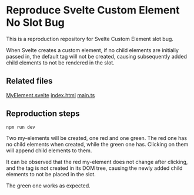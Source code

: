 # Reproduce Svelte Custom Element No Slot Bug

This is a reproduction repository for Svelte Custom Element slot bug.

When Svelte creates a custom element, if no child elements are initially passed in, the default <slot> tag will not be created, causing subsequently added child elements to not be rendered in the slot.

## Related files

[MyElement.svelte](./src/MyElement.svelte)
[index.html](./index.html)
[main.ts](./src/main.ts)

## Reproduction steps

```bash
npm run dev
```

Two my-elements will be created, one red and one green. The red one has no child elements when created, while the green one has. Clicking on them will append child elements to them.

It can be observed that the red my-element does not change after clicking, and the <slot> tag is not created in its DOM tree, causing the newly added child elements to not be placed in the slot.

The green one works as expected.
